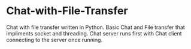 # Chat-with-File-Transfer
Chat with file transfer written in Python.
Basic Chat and File transfer that impliments socket and threading. Chat server runs first with Chat client connecting to the server once running.
